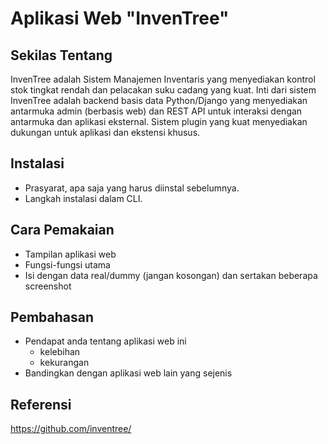 # Aplikasi Web "InvenTree"


## Sekilas Tentang

InvenTree adalah Sistem Manajemen Inventaris yang menyediakan kontrol stok tingkat rendah dan pelacakan suku cadang yang kuat. Inti dari sistem InvenTree adalah backend basis data Python/Django yang menyediakan antarmuka admin (berbasis web) dan REST API untuk interaksi dengan antarmuka dan aplikasi eksternal. Sistem plugin yang kuat menyediakan dukungan untuk aplikasi dan ekstensi khusus.

## Instalasi

- Prasyarat, apa saja yang harus diinstal sebelumnya.
- Langkah instalasi dalam CLI.


## Cara Pemakaian

- Tampilan aplikasi web
- Fungsi-fungsi utama
- Isi dengan data real/dummy (jangan kosongan) dan sertakan beberapa screenshot


## Pembahasan

- Pendapat anda tentang aplikasi web ini
    - kelebihan
    - kekurangan
- Bandingkan dengan aplikasi web lain yang sejenis


## Referensi

https://github.com/inventree/
